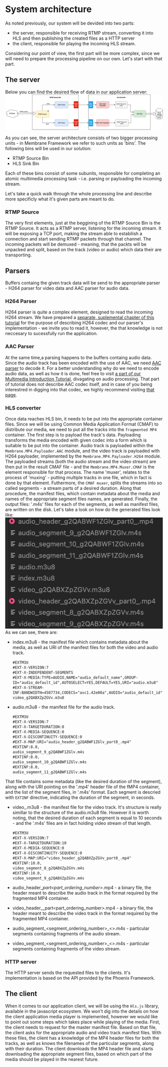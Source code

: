 # System architecture

As noted previously, our system will be devided into two parts:
* the server, responsible for receiving RTMP stream, converting it into HLS and then publishing the created files as a HTTP server
* the client, responsible for playing the incoming HLS stream.

Considering our point of view, the first part will be more complex, since we will need to prepare the processing pipeline on our own. Let's start with that part.

## The server

Below you can find the desired flow of data in our application server:
![Pipeline scheme](assets/RTMP_to_HLS_pipeline.drawio.png)
 
As you can see, the server architecture consists of two bigger processing units - in Membrane Framework we refer to such units as 'bins'.
The following bins will be used in our solution:
* RTMP Source Bin
* HLS Sink Bin

Each of these bins consist of some subunits, responsible for completing an atomic multimedia processing task - i.e. parsing or payloading the incoming stream.

Let's take a quick walk through the whole processing line and describe more specificly what it's given parts are meant to do.

### RTMP Source

The very first elements, just at the beggining of the RTMP Source Bin is the RTMP Source. It acts as a RTMP server, listening for the incoming stream. It will be exposing a TCP port, making the stream able to estabilish a connection and start sending RTMP packets through that channel. 
The incoming packets will be demuxed - meaning, that the packts will be unpacked and split, based on the track (video or audio) which data their are transporting. 

## Parsers

Buffers containg the given track data will be send to the appropriate parser - H264 parser for video data and AAC parser for audio data.

### H264 Parser

H264 parser is quite a complex element, designed to read the incoming H264 stream. We have prepared a [separate, suplemental chapter of this tutorial](H264_codec.md) for the purpose of describing H264 codec and our parser's implementation - we invite you to read it, however, the that knowledge is not neccesary to sucessfully run the application.

### AAC Parser

At the same time,a parsing happens to the buffers containg audio data. Since the audio track has been encoded with the use of AAC, we need [AAC parser](https://github.com/membraneframework/membrane_aac_plugin) to decode it.
For a better understanding why do we need to encode audio data, as well as how it is done, feel free to visit [a part of our Multimedia Introduction Tutorial](), divagating on audio processing.
That part of tutorial does not describe AAC codec itself, and in case of you being interestred in digging into that codec, we highly recommend visiting [that page](https://wiki.multimedia.cx/index.php/Understanding_AAC).

### HLS converter

Once data reaches HLS bin, it needs to be put into the appropriate container files. Since we will be using Common Media Application Format (CMAF) to distribute our media, we need to put all the tracks into the `fragmented MP4` container. The first step is to payload the track's data. Payloading transforms the media encoded with given codec into a form which is suitable to be put into the container. 
Audio track is payloaded within the `Membrane.MP4.Payloader.AAC` module, and the video track is payloaded with H264 payloader, implemented by the `Membrane.MP4.Payloader.H264` module.
The payloaded streams (both the audio stream and the video stream) are then put in the result CMAF file - and the `Membrane.MP4.Muxer.CMAF` is the element responsible for that process. The name 'muxer', relates to the process
of 'muxing' - putting multiple tracks in one file, which in fact is done by that element. Futhermore, the `CMAF muxer`, splits the streams into so called segments - a stream parts of a desired duration. Along that procedure, the manifest files, which contain metadata about the media and names of the appropriate segment files names, are generated. 
Finally, the output files: '.m4s' files for each of the segments, as well as manifest files, are written on the disk.
Let's take a look on how do the generated files look like:
![Pipeline scheme](assets/output_files_structure.png)
As we can see, there are:
* index.m3u8 - the manifest file which contains metadata about the media, as well as URI of the manifest files for both the video and audio track.

  ```
  #EXTM3U
  #EXT-X-VERSION:7
  #EXT-X-INDEPENDENT-SEGMENTS
  #EXT-X-MEDIA:TYPE=AUDIO,NAME="audio_default_name",GROUP-ID="audio_default_id",AUTOSELECT=YES,DEFAULT=YES,URI="audio.m3u8"
  #EXT-X-STREAM-INF:BANDWIDTH=4507734,CODECS="avc1.42e00a",AUDIO="audio_default_id"
  video_g2QABXZpZGVv.m3u8
  ```
* audio.m3u8 - the manifest file for the audio track.
  ```
  #EXTM3U
  #EXT-X-VERSION:7
  #EXT-X-TARGETDURATION:8
  #EXT-X-MEDIA-SEQUENCE:0
  #EXT-X-DISCONTINUITY-SEQUENCE:0
  #EXT-X-MAP:URI="audio_header_g2QABWF1ZGlv_part0_.mp4"
  #EXTINF:8.0,
  audio_segment_9_g2QABWF1ZGlv.m4s
  #EXTINF:8.0,
  audio_segment_10_g2QABWF1ZGlv.m4s
  #EXTINF:8.0,
  audio_segment_11_g2QABWF1ZGlv.m4s
  ```

That file contains some metadata (like the desired duration of the segment), along with the URI pointing on the '.mp4' header file of the fMP4 container, and the list of the segment files, in '.m4s' format.
Each segment is descried with `EXTINF` directive, indicating the duration of the segment, in seconds.

* video_<identifier>.m3u8 - the manifest file for the video track. It's structure is really simillar to the structure of the audio.m3u8 file. However it is worth noting, that the desired duration of each segment is equal to 10 seconds - and the '.m4s' files are in fact holding video stream of that length.
  ```
  #EXTM3U
  #EXT-X-VERSION:7
  #EXT-X-TARGETDURATION:10
  #EXT-X-MEDIA-SEQUENCE:0
  #EXT-X-DISCONTINUITY-SEQUENCE:0
  #EXT-X-MAP:URI="video_header_g2QABXZpZGVv_part0_.mp4"
  #EXTINF:10.0,
  video_segment_8_g2QABXZpZGVv.m4s
  #EXTINF:10.0,
  video_segment_9_g2QABXZpZGVv.m4s
  ```

* audio_header_<identifier>_part<part_ordering_number>_.mp4 - a binary file, the header meant to describe the audio track in the format required by the fragmented MP4 container.
* video_header_<identifier>_part<part_ordering_number>.mp4 - a binary file, the header meant to describe the video track in the format required by the fragmented MP4 container.
* audio_segment_<segment_ordering_number>_<>.m4s - particular segments containing fragments of the audio stream.
* video_segment_<segment_ordering_number>_<>.m4s - particular segments containing fragments of the video stream.

### HTTP server

The HTTP server sends the requested files to the clients. It's implementation is based on the API provided by the Phoenix Framework. 

## The client

When it comes to our application client, we will be using the `Hls.js` library, available in the javascript ecosystem.
We won't dig into the details on how the client application media player is implemented, however we would like to point out some steps which takes place while playing of the media.
First, the client needs to request for the master manifest file. Based on that file, the client asks for the appropriate audio and video track manifest files.
With these files, the client has a knowledge of the MP4 header files for both the tracks, as well as knows the filenames of the particular segments, along with their duration. The client downloads the MP4 header file and starts downloading the appropriate segment files, based on which part of the media should be played in the nearest future.